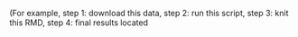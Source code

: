 (For example, step 1: download this data, step 2: run this script, step 3: knit this RMD, step 4: final results located <here>